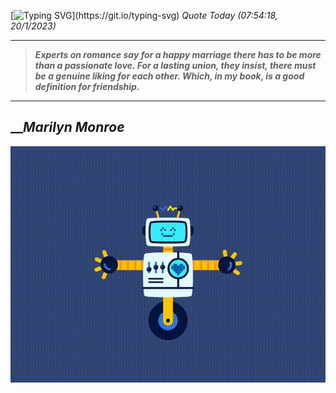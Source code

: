 [![Typing SVG](https://readme-typing-svg.herokuapp.com?font=Press+Start+2P&color=C2F784&size=35&width=900&height=100&lines=Hello+World%2C+I'm+Hung+!)](https://git.io/typing-svg) 
_Quote Today (07:54:18, 20/1/2023)_
___
>**_Experts on romance say for a happy marriage there has to be more than a passionate love. For a lasting union, they insist, there must be a genuine liking for each other. Which, in my book, is a good definition for friendship._**
___

## __**_Marilyn Monroe_**

![RobotDance](src/assets/images/robot-dancing-dribble.gif?style=center)
